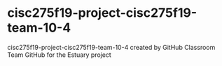 # cisc275f19-project-cisc275f19-team-10-4
cisc275f19-project-cisc275f19-team-10-4 created by GitHub Classroom
Team GitHub for the Estuary project
